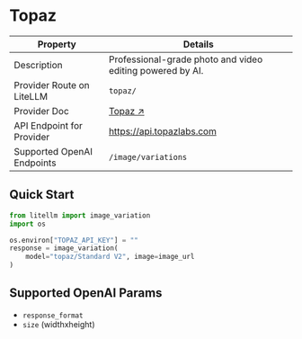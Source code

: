 # Topaz

| Property | Details |
|-------|-------|
| Description | Professional-grade photo and video editing powered by AI. |
| Provider Route on LiteLLM | `topaz/` |
| Provider Doc | [Topaz ↗](https://www.topazlabs.com/enhance-api) |
| API Endpoint for Provider | https://api.topazlabs.com |
| Supported OpenAI Endpoints | `/image/variations` |


## Quick Start

```python
from litellm import image_variation
import os 

os.environ["TOPAZ_API_KEY"] = ""
response = image_variation(
    model="topaz/Standard V2", image=image_url
)
```

## Supported OpenAI Params

- `response_format`
- `size` (widthxheight)
